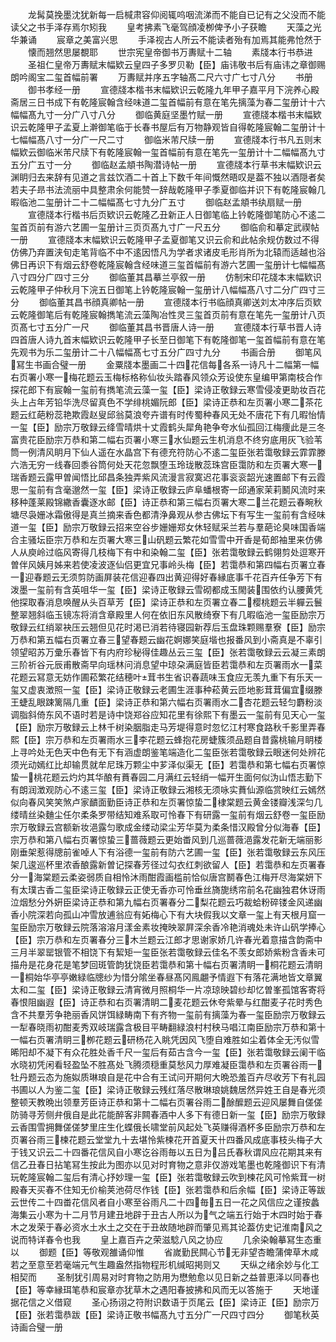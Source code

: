 <!-- { "loadSidebar": true } -->
　　龙髯莫挽墨沈犹新每一启椷肃容仰阅辄呜咽流涕而不能自已记有之父没而不能读父之书手泽存焉尔矧我
　　皇考拂素飞毫驾顔凌栁俾予小子获瞻
　　天藻之光华兼诵
　　宸章之美富兴思
　　手泽视古人所云不能读者殆有加焉其能弗怆然于
　　懐而翘然思屡覩耶
　　世宗宪皇帝御书万夀赋十二轴
　　素牋本行书恭进
　　圣祖仁皇帝万夀赋末幅欵云皇四子多罗贝勒【臣】庙讳敬书后有庙讳之章御赐朗吟阁宝二玺首幅前署
　　万夀赋并序五字轴髙二尺六寸广七寸八分
　　书册
　　御书孝经一册
　　宣德牋本楷书末幅欵识云乾隆九年甲子嘉平月下浣养心殿斋居三日书成下有乾隆宸翰含经味道二玺首幅前有意在笔先摛藻为春二玺册计十六幅幅髙九寸一分广八寸八分
　　御临黄庭坚墨竹赋一册
　　宣德牋本楷书末幅欵识云乾隆甲子孟夏上澣御笔临于长春书屋后有万物静观皆自得乾隆宸翰二玺册计十七幅幅髙八寸一分广一尺二寸
　　御临米芾尺牍一册
　　宣德牋本行书凡五则末幅欵云御临米芾尺牍下有乾隆宸翰一玺首幅前有意在笔先一玺册计十二幅幅髙九寸五分广五寸一分
　　御临赵孟頫书陶潜诗帖一册
　　宣德牋本行草书末幅欵识云渊眀归去来辞有见道之言兹饮酒二十首上下数千年间慨然晤叹是葢不独以酒隠者矣若夫子昻书法流丽中具整肃余何能赞一辞哉乾隆甲子季夏御临并识下有乾隆宸翰几暇临池二玺册计二十二幅幅髙七寸九分广五寸
　　御临赵孟頫书纨扇赋一册
　　宣德牋本行楷书后页欵识云乾隆乙丑新正人日御笔临上钤乾隆御笔防心不逺二玺首页前有游六艺圃一玺册计三页页髙九寸广一尺五分
　　御临俞和摹定武禊帖一册
　　宣德牋本末幅欵识云乾隆甲子孟夏御笔又识云俞和此帖余规仿数过不得仿佛乃弃置浃旬走笔背临不中不逺因悟凡为学者求诸皮毛形肖所为北辕而适越也浴佛日再识下有烟云舒卷乾隆宸翰含经味道三玺首幅前有游六艺圃一玺册计七幅幅髙八寸四分广四寸三分
　　御临董其昌摹兰亭叙一册
　　仿制宋印花牋本末幅欵识云乾隆甲子仲秋月下浣五日御笔上钤乾隆宸翰一玺册计八幅幅髙八寸二分广四寸三分
　　御临董其昌书顔真卿帖一册
　　宣德牋本行书临顔真卿送刘太冲序后页欵云乾隆御笔后有乾隆宸翰擕笔流云藻陶冶性灵三玺首页前有意在笔先一玺册计八页页髙七寸五分广一尺
　　御临董其昌书晋唐人诗一册
　　宣德牋本行草书晋人诗四首唐人诗九首末幅欵识云乾隆甲子长至日御笔下有乾隆御笔一玺首幅前有意在笔先观书为乐二玺册计二十八幅幅髙七寸五分广四寸九分
　　书画合册
　　御笔风冩生书画合璧一册
　　金粟牋本墨画二十四花信每各系一诗凡十二幅第一幅右页署小寒一梅花题云玉梅标格称仙妆头踏春风领众芳设使东皇编甲第南枝合作探花郎下有宸翰一玺前有擕笔流云藻一玺【臣】梁诗正敬録云寒雪侵凌更助妆百花头上占年芳铅华洗尽留真色不学绯桃媚阮郎【臣】梁诗正恭和左页署小寒二茶花题云红葩粉蕊艳欺霞赵叟邱翁莫浪夸卉谱有时传蜀种春风无处不唐花下有几暇怡情一玺【臣】励宗万敬録云绛雪晴烘十丈霞鹤头犀角艳争夸水仙孤回江梅痩此是三冬富贵花臣励宗万恭和第二幅右页署小寒三水仙题云生机消息不终穷底用灰飞验苇筒一例清风眀月下仙人遥在水晶宫下有德充符防心不逺二玺臣张若霭敬録云霏霏滕六浩无穷一线春回黍谷筒何处天花忽飘堕玉玲珑散蕊珠宫臣霭防和左页署大寒一瑞香题云露甲曽闻悟比邱昌条独弄紫风流漫言寂寞迟花事衮衮韶光速置邮下有云霞思一玺前有含毫邈然一玺【臣】梁诗正敬録云庐阜蟠根寄一邱通家茉莉鬭风流时来移种蓬莱殿锦繖香囊逐水邮【臣】诗正恭和第三幅右页署大寒二兰花题云春畹秋塘尽袅姗冰霜傲得是真兰摘来香色都清浄鼻观从参古佛坛下有写生一玺前有含经味道一玺【臣】励宗万敬録云招来空谷步姗姗郑女休轻赋采兰若与羣葩论臭味国香端合主骚坛臣宗万恭和左页署大寒三山矾题云繁花如雪雪中开香是荀郎袖里来仿佛人从庾岭过临风寄得几枝梅下有中和染翰二玺【臣】张若霭敬録云鹤翎剪处逗寒开曽伴风姨月姊来若使凌波逐仙侣更宜兄事岭头梅【臣】若霭恭和第四幅右页署立春一迎春题云无须剪防画屏装花信迎春四出黄迎得好春縁底事千花百卉任争芳下有泼墨一玺前有含英咀华一玺【臣】梁诗正敬録云雪砌都成玉閙装围依约认腰黄凭他探取春消息唤醒从头百草芳【臣】梁诗正恭和左页署立春二樱桃题云半軃云鬟整翠翘斜临玉镜冻将消含章殿里人何在依旧东风散绮寮下有几暇临池一玺臣励宗万敬録云红绡翠袂压云翘但见花时渇已消若待寝园新荐后玉盘珠颗赐羣寮【臣】励宗万恭和第五幅右页署立春三望春题云幽花婀娜笑庭堦也报番风到小斋真是不辜引领望昭苏万彚乐春皆下有内府珍秘得佳趣丛云三玺【臣】张若霭敬録云云凝三素朗三阶祈谷元辰甫散斋早向瑶林问消息望中琼朶满庭皆臣若霭恭和左页署雨水一菜花题云冩意无妨作圃菘繁花结穂叶茸书生省识春蔬味玉食应无羡九重下有乐天一玺又虚衷澂照一玺【臣】梁诗正敬録云老圃生涯事种菘黄云匝地影茸茸偏宜缀滕王蜨乱眼踈篱隔几重【臣】梁诗正恭和第六幅右页署雨水二杏花题云轻匀麝粉淡调脂斜倚东风不语时若是诗中饶郑谷应知花里有徐熙下有墨云一玺前有见天心一玺【臣】励宗万敬録云上林千树染胭脂走马芳堤得意时忽忆江村寒食路秋千影里弄春熙【臣】宗万恭和左页署雨水三李花题云蜂抱花房蜨簇须品题自昔露桃输月眀楼上寻吟处无色天中色有无下有涵虚朗鉴笔端造化二玺臣张若霭敬録云眼迷何处辨花须光动嫣红比却输贯就牟尼珠万颗尘中芗泽似渠无【臣】若霭恭和第七幅右页署惊蛰一桃花题云灼灼其华酿有蕡春园二月满红云轻绡一幅开生面何似沩山悟志勤下有朗润澂观防心不逺三玺【臣】梁诗正敬録云湘核无须咏实蕡仙源临赏映红云嫣然似向春风笑笑煞卢家靧面勤臣诗正恭和左页署惊蛰二棣棠题云黄金镂瓣浅深匀几缕晴丝染麯尘任尔柔条罗带结知难系取可怜春下有研露一玺前有烟云舒卷一玺臣励宗万敬録云宫额新妆浥露匀歌成金缕动梁尘芳华莫为柔条惜汉殿曾分似海春【臣】宗万恭和第八幅右页署惊蛰三蔷薇题云更始畨风到几巡蔷薇浥露发花新无端丽影刚垂架惹得牕前雀啅人下有浴德一玺前有防六艺圃一玺【臣】张若霭敬録云东风压架几逡巡杯里浓香酿露新曽记探春芳径过勾衣红刺欲留人【臣】若霭恭和左页署春分一海棠题云柔姿弱质自相怜沐雨酣霞画槛前恰似唐宫鬭春色江梅开尽海棠妍下有太璞古香二玺臣梁诗正敬録云正使无香亦可怜垂丝旖旎绣帘前名花幽独君休讶雨泣烟愁分外姸臣梁诗正恭和第九幅右页署春分二梨花题云巧裁蛤粉碎镂金风递幽香小院深若向孤山冲雪放逋翁应有妬梅心下有大块假我以文章一玺上有天根月窟一玺臣励宗万敬録云院落溶溶月漾金素妆掩映翠屛深余香冷艳消魂处未许山矾学捧心【臣】宗万恭和左页署春分三木兰题云江郎才思谢家娇几许春光着意描含韵斋中三月半翠罂银管不相饶下有絜矩一玺臣张若霭敬録云佳名不羡女郎娇紫粉含香未可描舟是花身花是笔梦回斑管韵犹饶臣若霭恭和第十幅右页署清眀一桐花题云清眀一桐始华亭亭嫩緑临牕纱为惜分隂坐春昼髙冈鳯翽予情遐下有落花满地皆文章翼太和二玺【臣】梁诗正敬録云清宵微月照桐华一片凉琼映碧纱却忆曽峯孤馆客寄将春恨阻幽遐【臣】诗正恭和右页署清眀二麦花题云休夸紫晕与红酣麦子花时秀色含不共羣芳争艳丽香风饼饵緑畴南下有齐物一玺前有摛藻为春一玺臣励宗万敬録云一犁春晓雨初酣麦秀双岐瑞露含极目平畴翻緑浪村村秧马唱江南臣励宗万恭和第十一幅右页署清眀三栁花题云研杨花入眺凭因风飞堕自难胜如尘着体全无汚似雪晞阳却不凝下有众花胜处香千尺一玺后有茹古含今一玺【臣】张若霭敬録云阑干临水晓初凭闲看轻盈坠不胜髙处飞腾须穏重莫愁风力厚难凝臣霭恭和左页署谷雨一牡丹题云态为施姒质琳琅自是花中合有王试问开期何大晩恐羞百卉尽收芳下有礼园书圃以人为鉴二玺【臣】梁诗正敬録云残红落尽散琳琅姚魏居然异姓王自是春光须整顿天教晩出领羣芳臣诗正恭和第十二幅右页署谷雨二酴醿题云迎风屡舞自傞傞防骑寻芳侧弁俄自是此花能醉客非闗春酒中人多下有德日新一玺【臣】励宗万敬録云香围雪拥舞傞傞梦里庄生化蝶俄长啸堂前风起处飞英赚得酒杯多臣励宗万恭和左页署谷雨三楝花题云堂堂九十去堪怜紫楝花开首夏天卄四番风成底事枝头梅子大于钱又识云二十四番花信风自小寒讫谷雨毎以五日为吕氏春秋谓风应花期其来有信乙丑春日拈笔冩生按此为图亦以见对时育物之意非仅游戏笔墨也乾隆御识下有清玩乾隆宸翰二玺后有清心抒妙理一玺【臣】张若霭敬録云吹到楝花风可怜紫茸一树殿春天买春不住知无价榆荚池荷尽作钱【臣】张若霭恭和后余幅【臣】梁诗正等跋云世传二十四畨花信风者自小寒至谷雨凡二十四毎五日一花之风信应之谨按蠡海集云小寒为十二月节月建丑地辟于丑古人所以为气之端五行始于木四时始于春木之发荣于春必资水土水土之交在于丑故随地辟而肇见焉其论葢仿史记淮南风之说而特详春令也我
　　皇上嘉百卉之荣滋騐八风之协应
　　几余染翰摹冩生态重以
　　御题【臣】等敬观雒诵仰惟
　　省嵗勤民闗心节无非望杏瞻蒲俾草木咸若之至意至若毫端元气生趣盎然指物程形机缄昭掲则又
　　天纵之绪余妙与化工相契而
　　圣制犹引周易对时育物之防用为懋勉愈以见日新之益普恵泽以同春也【臣】等幸縁珥笔恭和宸章亦犹草木之遇阳春披拂和风而无以答施于
　　天地谨据花信之义借窥
　　圣心扬诩之符附识数语于页尾云【臣】梁诗正【臣】励宗万【臣】张若霭恭跋【臣】梁诗正敬书幅髙九寸五分广一尺四寸四分
　　御笔秋英诗画合璧一册

